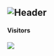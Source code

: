 ![Header](https://capsule-render.vercel.app/api?type=Waving&color=timeGradient&height=200&animation=fadeIn&section=header&text=OStarsO&fontSize=60)
---
#### Visitors
![](https://count.getloli.com/get/@OStarsO?theme=rule34)
